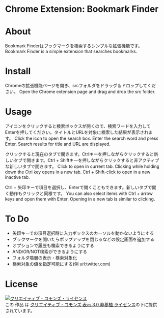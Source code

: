 Chrome Extension: Bookmark Finder
========================

# About
Bookmark Finderはブックマークを検索するシンプルな拡張機能です。
Bookmark Finder is a simple extension that searches bookmarks.

# Install
Chromeの拡張機能ページを開き、srcフォルダをドラッグ＆ドロップしてください。
Open the Chrome extension page and drag and drop the src folder.

# Usage
アイコンをクリックすると検索ボックスが開くので、検索ワードを入力してEnterを押してください。タイトルとURLを対象に検索した結果が表示されます。
Click the icon to open the search box. Enter the search word and press Enter. Search results for title and URL are displayed.

クリックすると現在のタブで開きます。Ctrlキーを押しながらクリックすると新しいタブで開きます。Ctrl + Shiftキーを押しながらクリックすると非アクティブな新しいタブで開きます。
Click to open in current tab. Clicking while holding down the Ctrl key opens in a new tab. Ctrl + Shift-click to open in a new inactive tab.

Ctrl + 矢印キーで項目を選択し、Enterで開くこともできます。新しいタブで開く動作もクリックと同様です。
You can also select items with Ctrl + arrow keys and open them with Enter. Opening in a new tab is similar to clicking.

# To Do
- 矢印キーでの項目選択時に入力ボックスのカーソルを動かないようにする
- ブックマークを開いたらポップアップを閉じるなどの設定画面を追加する
- オプションで履歴も検索できるようにする
- AND/OR/NOT検索ができるようにする
- フォルダ階層の表示・検索対象化
- 検索対象の値を指定可能にする(例 url:twitter.com)

# License
<a rel="license" href="http://creativecommons.org/licenses/by/3.0/"><img alt="クリエイティブ・コモンズ・ライセンス" style="border-width:0" src="https://i.creativecommons.org/l/by/3.0/88x31.png" /></a><br />この 作品 は <a rel="license" href="http://creativecommons.org/licenses/by/3.0/">クリエイティブ・コモンズ 表示 3.0 非移植 ライセンス</a>の下に提供されています。